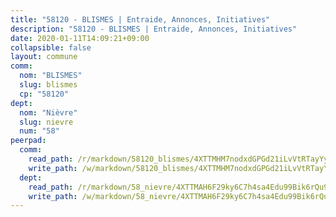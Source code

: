 ```yaml
---
title: "58120 - BLISMES | Entraide, Annonces, Initiatives"
description: "58120 - BLISMES | Entraide, Annonces, Initiatives"
date: 2020-01-11T14:09:21+09:00
collapsible: false
layout: commune
comm:
  nom: "BLISMES"
  slug: blismes
  cp: "58120"
dept:
  nom: "Nièvre"
  slug: nievre
  num: "58"
peerpad:
  comm:
    read_path: /r/markdown/58120_blismes/4XTTMHM7nodxdGPGd21iLvVtRTayYya2aqg2DxZuj2FDdnFQ7
    write_path: /w/markdown/58120_blismes/4XTTMHM7nodxdGPGd21iLvVtRTayYya2aqg2DxZuj2FDdnFQ7-K3TgU4UtnSeDNhj39BRQUFPHM8gUmFWbYxtvijw4kAdtRvdNeBCpBMPq8DHChT6Pa4B4VhNrbNKqLmyUZNwFDDsQjRBEAVx5KvhoPvNQjDEmms2HGAkSLPDpdweazEGzxfrYfPVD
  dept:
    read_path: /r/markdown/58_nievre/4XTTMAH6F29ky6C7h4sa4Edu99Bik6rQu9XbiuBD1DvLw22pb
    write_path: /w/markdown/58_nievre/4XTTMAH6F29ky6C7h4sa4Edu99Bik6rQu9XbiuBD1DvLw22pb-K3TgUtHs3LnA4VP5N1eQxK9UkiWFz8M5ZP7N97wnUEM9Wfw65apM3LnvEX8HhP2Sd27LDh5t4GgmkbGDUaCqpnkD9BJGbaMbkS8idf1DYkYaRo6rACHXiR4PjahH89PiAFqFL3Lf
---
```


